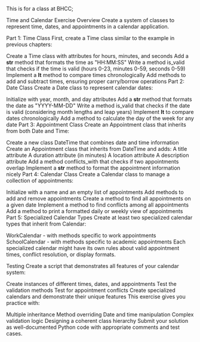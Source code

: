 This is for a class at BHCC;

Time and Calendar Exercise
Overview
Create a system of classes to represent time, dates, and appointments in a calendar application.

Part 1: Time Class
First, create a Time class similar to the example in previous chapters:

Create a Time class with attributes for hours, minutes, and seconds
Add a __str__ method that formats the time as "HH:MM:SS"
Write a method is_valid that checks if the time is valid (hours 0-23, minutes 0-59, seconds 0-59)
Implement a __lt__ method to compare times chronologically
Add methods to add and subtract times, ensuring proper carry/borrow operations
Part 2: Date Class
Create a Date class to represent calendar dates:

Initialize with year, month, and day attributes
Add a __str__ method that formats the date as "YYYY-MM-DD"
Write a method is_valid that checks if the date is valid (considering month lengths and leap years)
Implement __lt__ to compare dates chronologically
Add a method to calculate the day of the week for any date
Part 3: Appointment Class
Create an Appointment class that inherits from both Date and Time:

Create a new class DateTime that combines date and time information
Create an Appointment class that inherits from DateTime and adds:
A title attribute
A duration attribute (in minutes)
A location attribute
A description attribute
Add a method conflicts_with that checks if two appointments overlap
Implement a __str__ method to format the appointment information nicely
Part 4: Calendar Class
Create a Calendar class to manage a collection of appointments:

Initialize with a name and an empty list of appointments
Add methods to add and remove appointments
Create a method to find all appointments on a given date
Implement a method to find conflicts among all appointments
Add a method to print a formatted daily or weekly view of appointments
Part 5: Specialized Calendar Types
Create at least two specialized calendar types that inherit from Calendar:

WorkCalendar - with methods specific to work appointments
SchoolCalendar - with methods specific to academic appointments
Each specialized calendar might have its own rules about valid appointment times, conflict resolution, or display formats.

Testing
Create a script that demonstrates all features of your calendar system:

Create instances of different times, dates, and appointments
Test the validation methods
Test for appointment conflicts
Create specialized calendars and demonstrate their unique features
This exercise gives you practice with:

Multiple inheritance
Method overriding
Date and time manipulation
Complex validation logic
Designing a coherent class hierarchy
Submit your solution as well-documented Python code with appropriate comments and test cases.
